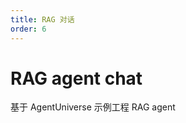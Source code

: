 ```yaml
---
title: RAG 对话
order: 6
---
```


# RAG agent chat

基于 AgentUniverse 示例工程 RAG agent

<code src="../../src/au/rag-chat" compact="true"></code>

